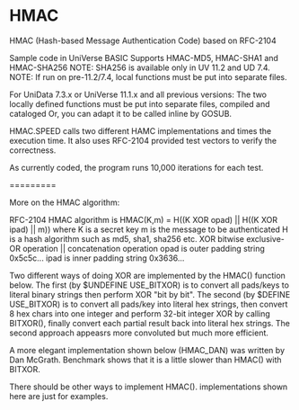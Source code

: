 HMAC
==========

HMAC (Hash-based Message Authentication Code)
based on RFC-2104

Sample code in UniVerse BASIC
    Supports HMAC-MD5, HMAC-SHA1 and HMAC-SHA256
    NOTE: SHA256 is available only in UV 11.2 and UD 7.4.
    NOTE: If run on pre-11.2/7.4, local functions must be put into separate files.

For UniData 7.3.x or UniVerse 11.1.x and all previous versions:
The two locally defined functions must be put into separate files, compiled and cataloged
Or, you can adapt it to be called inline by GOSUB.

HMAC.SPEED calls two different HAMC implementations and times the execution time.
It also uses RFC-2104 provided test vectors to verify the correctness.

As currently coded, the program runs 10,000 iterations for each test.

=========

More on the HMAC algorithm:

RFC-2104 HMAC algorithm is
   HMAC(K,m) = H((K XOR opad) || H((K XOR ipad) || m))
where
    K is a secret key
    m is the message to be authenticated
    H is a hash algorithm such as md5, sha1, sha256 etc.
    XOR bitwise exclusive-OR operation
    || concatenation operation
    opad is outer padding string 0x5c5c...
    ipad is inner padding string 0x3636...

Two different ways of doing XOR are implemented by the HMAC() function below.
The first (by $UNDEFINE USE_BITXOR) is to convert all pads/keys to literal binary strings
then perform XOR "bit by bit". The second (by $DEFINE USE_BITXOR) is to convert all
pads/key into literal hex strings, then convert 8 hex chars into one integer and
perform 32-bit integer XOR by calling BITXOR(), finally convert each partial result
back into literal hex strings. The second approach appeasrs more convoluted but much
more efficient.

A more elegant implementation shown below (HMAC_DAN) was written by Dan McGrath.
Benchmark shows that it is a little slower than HMAC() with BITXOR.

There should be other ways to implement HMAC(). implementations shown here are just
for examples.

